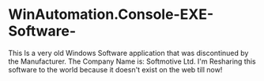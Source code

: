# WinAutomation.Console-EXE-Software-
This Is a very old Windows Software application that was discontinued by the Manufacturer. The Company Name is: Softmotive Ltd. I'm Resharing this software to the world because it doesn't exist on the web till now!

